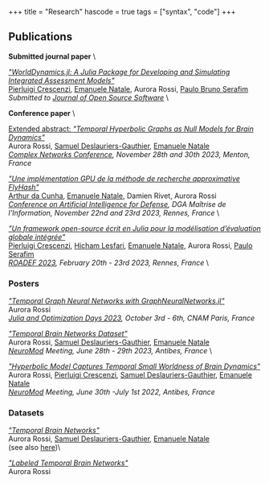 +++
title = "Research"
hascode = true
tags = ["syntax", "code"]
+++

## Publications


**Submitted journal paper** \


[*"WorldDynamics.jl: A Julia Package for Developing and Simulating Integrated Assessment Models"*](https://hal.science/hal-04117509v1/document) \
[Pierluigi Crescenzi](https://www.pilucrescenzi.it/), [Emanuele Natale](https://natema.github.io/ema-webpage/), Aurora Rossi, [Paulo Bruno Serafim](https://paulobruno.github.io/) \
*Submitted to [Journal of Open Source Software](https://joss.theoj.org/)* \


**Conference paper**  \


[Extended abstract: *"Temporal Hyperbolic Graphs as Null Models for Brain Dynamics"*](https://hal.science/hal-04343066v1/document)\
Aurora Rossi, [Samuel Deslauriers-Gauthier](https://scholar.google.com/citations?user=p3fbfPwAAAAJ&hl=en), [Emanuele Natale](https://natema.github.io/ema-webpage/) \
*[Complex Networks Conference](https://complexnetworks.org/), November 28th and 30th 2023, Menton, France*

[*"Une implémentation GPU de la méthode de recherche approximative FlyHash"*](https://hal.science/hal-04328529v1/document) \
[Arthur da Cunha](https://arthurwalraven.github.io/), [Emanuele Natale](https://natema.github.io/ema-webpage/), Damien Rivet, Aurora Rossi \
*[Conference on Artificial Intelligence for Defense](https://caid-conference.eu/), DGA Maîtrise de l'Information, November 22nd and 23rd 2023, Rennes, France* \


[*"Un framework open-source écrit en Julia pour la modélisation
d’évaluation globale intégrée"*](https://roadef2023.sciencesconf.org/436893/document) \
[Pierluigi Crescenzi](https://www.pilucrescenzi.it/), [Hicham Lesfari](https://hlesfari.github.io/), [Emanuele Natale](https://natema.github.io/ema-webpage/), Aurora Rossi, [Paulo Serafim](https://paulobruno.github.io/) \
*[ROADEF 2023](https://roadef2023.sciencesconf.org/), February 20th - 23rd 2023, Rennes, France* \

### Posters  

[*"Temporal Graph Neural Networks with GraphNeuralNetworks.jl"*](https://hal.science/hal-04230797/document)\
Aurora Rossi \
*[Julia and Optimization Days 2023](https://julia-users-paris.github.io/workshop/en/index.html), October 3rd - 6th, CNAM Paris, France*


[*"Temporal Brain Networks Dataset"*](https://hal.science/hal-04130380/document) \
Aurora Rossi, [Samuel Deslauriers-Gauthier](https://scholar.google.com/citations?user=p3fbfPwAAAAJ&hl=en), [Emanuele Natale](https://natema.github.io/ema-webpage/) \
*[NeuroMod](https://neuromod.univ-cotedazur.eu/) Meeting, June 28th - 29th 2023, Antibes, France*  \


[*"Hyperbolic Model Captures Temporal Small Worldness of Brain Dynamics"*](https://hal.archives-ouvertes.fr/hal-03685173/document) \
Aurora Rossi, [Pierluigi Crescenzi](https://www.pilucrescenzi.it/),  [Samuel Deslauriers-Gauthier](https://scholar.google.com/citations?user=p3fbfPwAAAAJ&hl=en), [Emanuele Natale](https://natema.github.io/ema-webpage/) \
*[NeuroMod](https://neuromod.univ-cotedazur.eu/) Meeting, June 30th -July 1st 2022, Antibes, France* 

### Datasets

[*"Temporal Brain Networks"*](https://entrepot.recherche.data.gouv.fr/dataset.xhtml?persistentId=doi%3A10.57745%2FPR8VUV) \
Aurora Rossi, [Samuel Deslauriers-Gauthier](https://scholar.google.com/citations?user=p3fbfPwAAAAJ&hl=en), [Emanuele Natale](https://natema.github.io/ema-webpage/) \
(see also [here](https://recherche.data.gouv.fr/en/dataset/temporal-brain-networks))\


[*"Labeled Temporal Brain Networks"*](https://entrepot.recherche.data.gouv.fr/dataset.xhtml?persistentId=doi:10.57745/HHNT10) \
Aurora Rossi

